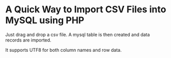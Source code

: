 # A Quick Way to Import CSV Files into MySQL using PHP
Just drag and drop a csv file. A mysql table is then created and data records are imported. 

It supports UTF8 for both column names and row data.  


